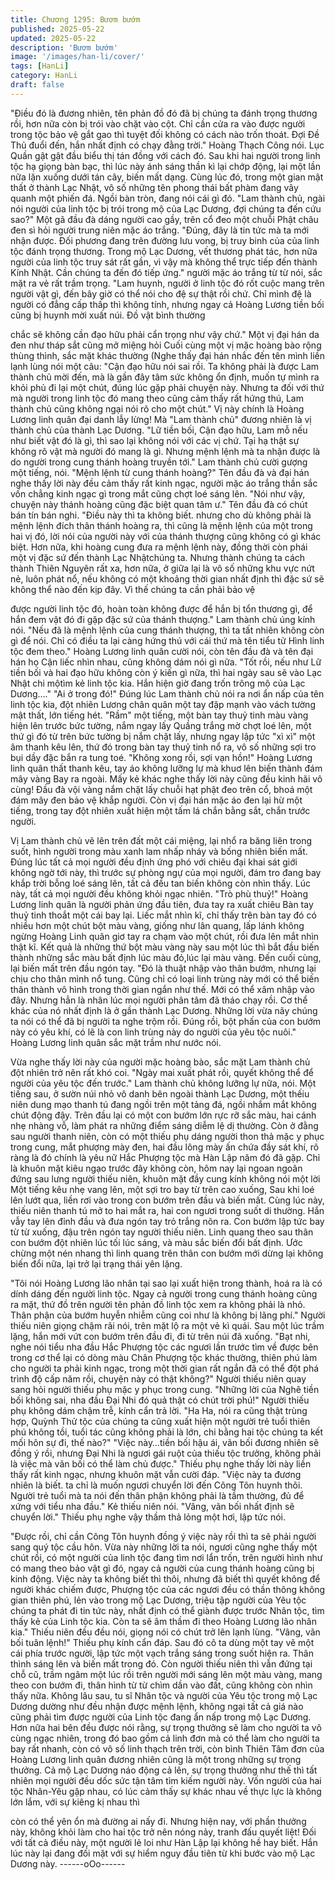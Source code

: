 ```yaml
---
title: Chương 1295: Bươm bướm
published: 2025-05-22
updated: 2025-05-22
description: 'Bươm bướm'
image: '/images/han-li/cover/'
tags: [HanLi]
category: HanLi
draft: false
---
```


"Điều đó là đương nhiên, tên phản đồ đó đã bị chúng ta đánh
trọng thương rồi, hơn nữa còn bị trói vào chặt vào cột. Chỉ cần
cửa ra vào được người trong tộc bảo vệ gắt gao thì tuyệt đối
không có cách nào trốn thoát. Đợi Đề Thủ đuổi đến, hắn nhất định
có chạy đằng trời." Hoàng Thạch Công nói.
Lục Quần gật gật đầu biểu thị tán đồng với cách đó.
Sau khi hai người trong linh tộc hạ giọng bàn bạc, thì lúc này ánh
sáng thần kì lại chớp động, lại một lần nữa lặn xuống dưới tán
cây, biến mất dạng.
Cùng lúc đó, trong một gian mật thất ở thành Lạc Nhật, vô số
những tên phong thái bất phàm đang vây quanh một phiến đá.
Ngồi bàn tròn, đang nói cái gì đó.
"Lam thành chủ, ngài nói người của linh tộc bị trói trong mộ của
Lạc Dương, đợi chúng ta đến cứu sao?" Một gã đầu đà dáng
người cao gầy, trên cổ đeo một chuỗi Phật châu đen sì hỏi người
trung niên mặc áo trắng.
"Đúng, đây là tin tức mà ta mới nhận được. Đối phương đang trên
đường lưu vong, bị truy binh của của linh tộc đánh trọng thương.
Trong mộ Lạc Dương, vết thương phát tác, hơn nữa người của
linh tộc truy sát rất gần, vì vậy mà không thể trực tiếp đến thành
Kính Nhật. Cần chúng ta đến đó tiếp ứng." người mặc áo trắng từ
từ nói, sắc mặt ra vẻ rất trầm trọng.
"Lam huynh, người ở linh tộc đó rốt cuộc mang trên người vật gì,
đến bây giờ có thể nói cho đệ sự thật rồi chứ. Chỉ mình đệ là
người có đẳng cấp thấp thì không tính, nhưng ngay cả Hoàng
Lương tiền bối cũng bị huynh mời xuất núi. Đồ vật bình thường

chắc sẽ không cần đạo hữu phải cẩn trọng như vậy chứ." Một vị
đại hán da đen như tháp sắt cũng mở miệng hỏi
Cuối cùng một vị mặc hoàng bào rộng thùng thình, sắc mặt khác
thường (Nghe thấy đại hán nhắc đến tên mình liền lạnh lùng nói
một câu:
"Cận đạo hữu nói sai rồi. Ta không phải là được Lam thành chủ
mời đến, mà là gần đây tâm sức không ổn định, muốn tự mình ra
khỏi phủ đi lại một chút, đúng lúc gặp phải chuyện này. Nhưng ta
đối với thứ mà người trong linh tộc đó mang theo cũng cảm thấy
rất hứng thú, Lam thành chủ cũng không ngại nói rõ cho một
chút."
Vị này chính là Hoàng Lương linh quân đại danh lẫy lừng! Mà
"Lam thành chủ" đương nhiên là vị thành chủ của thành Lạc
Dương.
"Lữ tiền bối, Cận đạo hữu, Lam mỗ nếu như biết vật đó là gì, thì
sao lại không nói với các vị chứ. Tại hạ thật sự không rõ vật mà
người đó mang là gì. Nhưng mệnh lệnh mà ta nhận được là do
người trong cung thánh hoàng truyền tới." Lam thành chủ cười
gượng một tiếng, nói.
"Mệnh lệnh từ cung thánh hoàng?" Tên đầu đà và đại hán nghe
thấy lời này đều cảm thấy rất kinh ngạc, người mặc áo trắng thần
sắc vốn chẳng kinh ngạc gì trong mắt cũng chợt loé sáng lên.
"Nói như vậy, chuyện này thánh hoàng cũng đặc biệt quan tâm ư."
Tên đầu đà có chút bán tín bán nghi.
"Điều này thì ta không biết. nhưng cho dù không phải là mệnh
lệnh đích thân thánh hoàng ra, thì cũng là mệnh lệnh của một
trong hai vị đó, lời nói của người này với của thánh thượng cũng
không có gì khác biệt. Hơn nữa, khi hoàng cung đưa ra mệnh
lệnh này, đồng thời còn phái một vị đặc sứ đến thành Lạc
Nhậtchúng ta. Nhưng thành chúng ta cách thành Thiên Nguyên
rất xa, hơn nữa, ở giữa lại là vô số những khu vực nứt nẻ, luôn
phát nổ, nếu không có một khoảng thời gian nhất định thì đặc sứ
sẽ không thể nào đến kịp đây. Vì thế chúng ta cần phải bảo vệ

được người linh tộc đó, hoàn toàn không được để hắn bị tổn
thương gì, để hắn đem vật đó đi gặp đặc sứ của thánh thượng."
Lam thành chủ úng kính nói.
"Nếu đã là mệnh lệnh của cung thánh thượng, thì ta tất nhiên
không còn gì để nói. Chỉ có điều ta lại càng hứng thú với cái thứ
mà tên tiểu tử Hình linh tộc đem theo."
Hoàng Lương linh quân cười nói, còn tên đầu đà và tên đại hán
họ Cận liếc nhìn nhau, cũng không dám nói gì nữa.
"Tốt rồi, nếu như Lữ tiền bối và hai đạo hữu không còn ý kiến gì
nữa, thì hai ngày sau sẽ vào Lạc Nhật chi mộtìm kẻ linh tộc kia.
Hắn hiện giờ đang trốn trông mộ của Lạc Dương…."
"Ai ở trong đó!" Đúng lúc Lam thành chủ nói ra nơi ẩn nấp của tên
linh tộc kia, đột nhiên Lương chân quân một tay đập mạnh vào
vách tường mật thất, lớn tiếng hét.
"Rầm" một tiếng, một bàn tay thuỷ tinh màu vàng hiện lên trước
bức tường, nắm ngay lấy
Quầng trắng mờ chợt loé lên, một thứ gì đó từ trên bức tường bị
nắm chặt lấy, nhưng ngay lập tức "xì xì" một âm thanh kêu lên,
thứ đó trong bàn tay thuỷ tinh nổ ra, vô số những sợi tro bụi dầy
đặc bắn ra tung toé.
"Không xong rồi, sợi vạn hồn!" Hoàng Lương linh quân thất thanh
kêu, tay áo không lưỡng lự mà khuơ lên biến thành đám mây
vàng
Bay ra ngoài.
Mấy kẻ khác nghe thấy lời này cũng đều kinh hãi vô cùng!
Đầu đà vội vàng nắm chặt lấy chuỗi hạt phật đeo trên cổ, bhoá
một đám mây đen bảo vệ khắp người.
Còn vị đại hán mặc áo đen lại hừ một tiếng, trong tay đột nhiên
xuất hiện một tấm lá chắn bằng sắt, chắn trước người.

Vị Lam thành chủ vẽ lên trên đất một cái miệng, lại nhổ ra băng
liên trong suốt, hình người trong màu xanh lam nhấp nháy và
bống nhiên biến mất.
Đúng lúc tất cả mọi người đều định ứng phó với chiêu đại khai sát
giới không ngờ tới này, thì trước sự phòng ngự của mọi người,
đám tro đang bay khắp trời bỗng loé sáng lên, tất cả đều tan biến
không còn nhìn thấy.
Lúc này, tất cả mọi người đều không khỏi ngạc nhiên.
"Trò phù thuỷ!"
Hoàng Lương linh quân là người phản ứng đầu tiên, đưa tay ra
xuất chiêu
Bàn tay thuỷ tinh thoắt một cái bay lại.
Liếc mắt nhìn kĩ, chỉ thấy trên bàn tay đó có nhiều hơn một chút
bột màu vàng, giống như lân quang, lấp lánh không ngừng
Hoàng Linh quân giơ tay ra chạm vào một chút, rồi đưa lên mắt
nhìn thật kĩ.
Kết quả là những thứ bột màu vàng này sau một lúc thì bắt đầu
biến thành những sắc màu bất định lúc màu đỏ,lúc lại màu vàng.
Đến cuối cùng, lại biến mất trên đầu ngón tay.
"Đó là thuật nhập vào thân bướm, nhưng lại chịu cho thân mình
nổ tung. Cũng chỉ có loại linh trùng này mới có thể biến thân
thành vô hình trong thời gian ngắn như thế.
Mới có thể xâm nhập vào đây. Nhưng hẳn là nhân lúc mọi người
phân tâm đã tháo chạy rồi. Cơ thể khác của nó nhất định là ở gần
thành Lạc Dương. Những lời vừa nãy chúng ta nói có thể đã bị
người ta nghe trộm rồi. Đúng rồi, bột phấn của con bướm này có
yêu khí, có lẽ là con linh trùng này do người của yêu tộc nuôi."
Hoàng Lương linh quân sắc mặt trầm như nước nói.

Vừa nghe thấy lời này của người mặc hoàng bào, sắc mặt Lam
thành chủ đột nhiên trở nên rất khó coi.
"Ngày mai xuất phát rồi, quyết không thể để người của yêu tộc
đến trước." Lam thành chủ không lưỡng lự nữa, nói.
Một tiếng sau, ở sườn núi nhỏ vô danh bên ngoài thành Lạc
Dương, một thếiu niên dung mạo thanh tú đang ngồi trên một
tảng đá, ngồi nhắm mắt không chút động đậy. Trên đầu lại có một
con bướm lớn rực rỡ sắc màu, hai cánh nhẹ nhàng vỗ, làm phát
ra những điểm sáng diễm lệ dị thường.
Còn ở đằng sau người thanh niên, còn có một thiếu phụ dáng
người thon thả mặc y phục trong cung, mắt phượng mày đen, hai
đầu lông mày ấn chứa đầy sát khí, rõ ràng là đó chính là yêu nữ
Hắc Phượng tộc mà Hàn Lập năm đó đã gặp.
Chỉ là khuôn mặt kiêu ngạo trước đây không còn, hôm nay lại
ngoan ngoãn đứng sau lưng người thiếu niên, khuôn mặt đầy
cung kính không nói một lời
Một tiếng kêu nhẹ vang lên, một sợi tro bay từ trên cao xuống,
Sau khi loé lên lướt qua, liền rơi vào trong con bướm trên đầu và
biến mất.
Cùng lúc này, thiếu niên thanh tú mở to hai mắt ra, hai con ngươi
trong suốt di thường.
Hắn vẫy tay lên đỉnh đầu và đưa ngón tay trỏ trắng nõn ra.
Con bướm lập tức bay từ từ xuống, đậu trên ngón tay người thiếu
niên.
Linh quang theo sau thân con bướm đột nhiên lúc tối lúc sáng, và
màu sắc biến đổi bất định.
Ước chừng một nén nhang thì linh quang trên thân con bướm
mới dừng lại không biến đổi nữa, lại trở lại trạng thái yên lặng.

"Tôi nói Hoàng Lương lão nhân tại sao lại xuất hiện trong thành,
hoá ra là có dính dáng đến người linh tộc. Ngay cả người trong
cung thánh hoàng cũng ra mặt, thứ đồ trên người tên phản đồ linh
tộc xem ra không phải là nhỏ. Thân phận của bướm huyễn nhiễm
cũng coi như là không bị lãng phí." Người thiếu niên giọng chậm
rãi nói, trên mặt lộ ra một vẻ kì quái.
Sau một lúc trầm lặng, hắn mới vứt con bướm trên đầu đi, đi từ
trên núi đã xuống.
"Bạt nhi, nghe nói tiểu nha đầu Hắc Phượng tộc các ngươi lần
trước tìm về được bên trong cơ thể lại có dòng màu Chân Phượng
tộc khác thường, thiên phú làm cho người ta phải kinh ngạc, trong
một thời gian rất ngắn đã có thể đột phá trình độ cấp năm rồi,
chuyện này có thật không?" Người thiếu niên quay sang hỏi
người thiếu phụ mặc y phục trong cung.
"Những lời của Nghê tiền bối không sai, nha đầu Đại Nhi đó quả
thật có chút trời phú!" Người thiếu phụ không dám chậm trễ, kính
cẩn trả lời.
"Ha Ha, nói ra cũng thật trùng hợp, Quỳnh Thử tộc của chúng ta
cũng xuất hiện một người trẻ tuổi thiên phú không tồi, tuổi tác
cũng không phải là lớn, chi bằng hai tộc chúng ta kết mối hôn sự
đi, thế nào?"
"Việc này…tiền bối hậu ái, vãn bối đương nhiên sẽ đồng ý rồi,
nhưng Đại Nhi là ngươi gái ruột của thiếu tộc trưởng, không phải
là việc mà vãn bối có thể làm chủ được." Thiếu phụ nghe thấy lời
này liền thấy rất kinh ngạc, nhưng khuôn mặt vẫn cười đáp.
"Việc này ta đương nhiên là biết. ta chỉ là muốn ngươi chuyển lời
đến Công Tôn huynh thôi. Người trẻ tuổi mà ta nói đến thân phận
không phải là tầm thường, đủ để xứng với tiểu nha đầu." Kẻ thiếu
niên nói.
"Vâng, vãn bối nhất định sẽ chuyển lời." Thiếu phụ nghe vậy thầm
thả lỏng một hơi, lập tức nói.

"Được rồi, chỉ cần Công Tôn huynh đồng ý việc này rồi thì ta sẽ
phải người sang quý tộc cầu hôn. Vừa này những lời ta nói, ngươi
cũng nghe thấy một chút rồi, có một người của linh tộc đang tìm
nơi lẩn trốn, trên người hình như có mang theo bảo vật gì đó,
ngay cả người của cung thánh hoàng cũng bị kinh động. Việc này
ta không biết thì thôi, nhưng đã biết thì quyết không để người
khác chiếm được, Phượng tộc của các ngươi đều có thần thông
không gian thiên phú, lẻn vào trong mộ Lạc Dương, triệu tập
người của Yêu tộc chúng ta phát đi tin tức này, nhất định có thể
giành được trước Nhân tộc, tìm thấy kẻ của Linh tộc kia. Còn ta
sẽ âm thầm đi theo Hoàng Lương lão nhân kia." Thiếu niên đều
đều nói, giọng nói có chút trở lên lạnh lùng.
"Vâng, vãn bối tuân lệnh!" Thiếu phụ kính cẩn đáp.
Sau đó cô ta dùng một tay vẽ một cái phía trước người, lập tức
một vạch trắng sáng trong suốt hiện ra.
Thân thình sáng lên và biến mất trong đó.
Còn người thiếu niên thì vẫn đứng tại chỗ cũ, trầm ngâm một lúc
rồi trên người mới sáng lên một màu vàng, mang theo con bướm
đi, thân hình từ từ chìm dần vào đất, cũng không còn nhìn thấy
nữa.
Không lâu sau, tu sĩ Nhân tộc và người của Yêu tộc trong mộ Lạc
Dương dường như đều nhận được mệnh lệnh, không ngại tất cả
giá nào cũng phải tìm được người của Linh tộc đang ẩn nấp trong
mộ Lạc Dương. Hơn nữa hai bên đều được nói rằng, sự trọng
thưởng sẽ làm cho người ta vô cùng ngạc nhiên, trong đó bao
gồm cả linh đơn mà có thể làm cho người ta bay rất nhanh, còn
có vô số linh thạch trên trời, còn bình Thiên Tâm đơn của Hoàng
Lương linh quân đương nhiên cũng là một trong những sự trọng
thưởng.
Cả mộ Lạc Dương náo động cả lên, sự trọng thưởng như thế thì
tất nhiên mọi người đều dốc sức tận tâm tìm kiếm người này.
Vốn người của hai tộc Nhân-Yêu gặp nhau, có lúc cảm thấy sự
khác nhau về thực lực là không lớn lắm, với sự kiêng kị nhau thì

còn có thể yên ổn mà đường ai nấy đi.
Nhưng hiện nay, với phần thưởng này, không khỏi làm cho hai tộc
trở nên nóng nảy, tranh đấu quyết liệt!
Đối với tất cả điều này, một người lẻ loi như Hàn Lập lại không hề
hay biết.
Hắn lúc này lại đang đối mặt với sự hiểm nguy đầu tiên từ khi
bước vào mộ Lạc Dương này.
------oOo------
